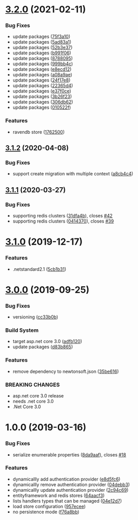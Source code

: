 # [3.2.0](https://github.com/Aguafrommars/DynamicAuthProviders/compare/3.1.2...3.2.0) (2021-02-11)


### Bug Fixes

* update packages ([75f3a10](https://github.com/Aguafrommars/DynamicAuthProviders/commit/75f3a1090753259f913f38cba174caced4076b4f))
* update packages ([5ad83a1](https://github.com/Aguafrommars/DynamicAuthProviders/commit/5ad83a132a3851f60fbb6cfc468af55aaedda9d1))
* update packages ([52b3e37](https://github.com/Aguafrommars/DynamicAuthProviders/commit/52b3e373ba29af3f326d0928d65870fddc1e1bf1))
* update packages ([b991f06](https://github.com/Aguafrommars/DynamicAuthProviders/commit/b991f0647da87d5abc19570bde55a63d52671008))
* update packages ([8788095](https://github.com/Aguafrommars/DynamicAuthProviders/commit/8788095d7df62240264a62f042aeb85bf9730d32))
* update packages ([999bb4c](https://github.com/Aguafrommars/DynamicAuthProviders/commit/999bb4cdf9071e5d3804f2410e238a0cbde8206d))
* update packages ([e8ecd12](https://github.com/Aguafrommars/DynamicAuthProviders/commit/e8ecd1274a335d2501c199857ee73c6e41c41f42))
* update packages ([a08a9ae](https://github.com/Aguafrommars/DynamicAuthProviders/commit/a08a9ae1253699d78450df637a3d5390e9ed4998))
* update packages ([24f17e8](https://github.com/Aguafrommars/DynamicAuthProviders/commit/24f17e8a104b7c9376e0953246d6f5ecd112e8d2))
* update packages ([22365d4](https://github.com/Aguafrommars/DynamicAuthProviders/commit/22365d40f7ca4c83f220299b6605232d1e177d21))
* update packages ([e37f0ce](https://github.com/Aguafrommars/DynamicAuthProviders/commit/e37f0ce258daa08b48667f744c56e8b383e1a106))
* update packages ([3b26f23](https://github.com/Aguafrommars/DynamicAuthProviders/commit/3b26f230c8fdd0b6d4ea96ac0d85124812fa9a36))
* update packages ([306db62](https://github.com/Aguafrommars/DynamicAuthProviders/commit/306db6247aff7912b5722308b8d813aac70458c5))
* update packages ([010522f](https://github.com/Aguafrommars/DynamicAuthProviders/commit/010522f157f453117ec92176e3e5d00c2e7ea0cc))


### Features

* ravendb store ([1762500](https://github.com/Aguafrommars/DynamicAuthProviders/commit/1762500d5eb76e67eff896a79aa2437afcc65edc))

## [3.1.2](https://github.com/aguacongas/DymamicAuthProviders/compare/3.1.1...3.1.2) (2020-04-08)


### Bug Fixes

* support create migration with multiple context ([a8cb4c4](https://github.com/aguacongas/DymamicAuthProviders/commit/a8cb4c4b5c6d5c9aa3737b9a474086caacafde82))

## [3.1.1](https://github.com/aguacongas/DymamicAuthProviders/compare/3.1.0...3.1.1) (2020-03-27)


### Bug Fixes

* supporting redis clusters ([31dfa4b](https://github.com/aguacongas/DymamicAuthProviders/commit/31dfa4b4af7c8d02517f4af475c1c1e59b8581fe)), closes [#42](https://github.com/aguacongas/DymamicAuthProviders/issues/42)
* supporting redis clusters ([0414370](https://github.com/aguacongas/DymamicAuthProviders/commit/0414370fc48e96c0e232760f271d6981d233e3e7)), closes [#39](https://github.com/aguacongas/DymamicAuthProviders/issues/39)

# [3.1.0](https://github.com/aguacongas/DymamicAuthProviders/compare/3.0.0...3.1.0) (2019-12-17)


### Features

* .netstandard2.1 ([5cb1b31](https://github.com/aguacongas/DymamicAuthProviders/commit/5cb1b31d91acca41ec4941b487263a955a16b84d))

# [3.0.0](https://github.com/aguacongas/DymamicAuthProviders/compare/2.0.0...3.0.0) (2019-09-25)


### Bug Fixes

* versioning ([cc33b0b](https://github.com/aguacongas/DymamicAuthProviders/commit/cc33b0b))


### Build System

* target asp.net core 3.0 ([adfb120](https://github.com/aguacongas/DymamicAuthProviders/commit/adfb120))
* update packages ([d83b865](https://github.com/aguacongas/DymamicAuthProviders/commit/d83b865))


### Features

* remove dependency to newtonsoft.json ([35be616](https://github.com/aguacongas/DymamicAuthProviders/commit/35be616))


### BREAKING CHANGES

* asp.net core 3.0 release
* needs .net core 3.0
* .Net Core 3.0

# 1.0.0 (2019-03-16)


### Bug Fixes

* serialize enumerable properties ([8da9aaf](https://github.com/aguacongas/DymamicAuthProviders/commit/8da9aaf)), closes [#18](https://github.com/aguacongas/DymamicAuthProviders/issues/18)


### Features

* dynamicallly add authentication provider ([e8d5fc6](https://github.com/aguacongas/DymamicAuthProviders/commit/e8d5fc6))
* dynamicallly remove authentication provider ([04debb3](https://github.com/aguacongas/DymamicAuthProviders/commit/04debb3))
* dynamicallly update authentication provider ([2c94c69](https://github.com/aguacongas/DymamicAuthProviders/commit/2c94c69))
* entityframework and redis stores ([64aacf3](https://github.com/aguacongas/DymamicAuthProviders/commit/64aacf3))
* lists handlers types that can be managed ([04e12d7](https://github.com/aguacongas/DymamicAuthProviders/commit/04e12d7))
* load store configuration ([957ecee](https://github.com/aguacongas/DymamicAuthProviders/commit/957ecee))
* no persistence mode ([f76a8bb](https://github.com/aguacongas/DymamicAuthProviders/commit/f76a8bb))
